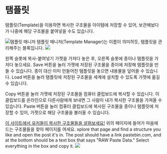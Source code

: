 # 탬플릿
탬플릿(Template)을 이용하면 복사한 구조물을 아이템에 저장할 수 있어, 보관해놨다가 나중에 해당 구조물을 붙여넣을 수도 있습니다.

![탬플릿 매니저](item:buildinggadgets:templatemanager)
탬플릿 매니저(Template Manager)는 이름이 의미하듯, 탬플릿을 관리해주는 블록입니다.
![](managergui.png)

왼쪽 슬롯에 복사-붙여넣기 가젯을 가져다 놓은 후, 오른쪽 슬롯에 종이나 탬플릿을 가저다 놓으세요.
Save 버튼을 눌러 가젯에 저장된 구조물을 종이에 저장해 탬플릿을 만들 수 있습니다. 종이 대신 이미 만들어진 탬플릿을 놓으면 내용물을 덮어쓸 수 있습니다.
Load 버튼을 눌러 탬플릿에 저장된 구조물을 세계에 설치할 수 있도록 가젯에 옮길 수 있습니다. 

Copy 버튼을 눌러 가젯에 저장된 구조물을 컴퓨터 클립보드에 복사할 수 있습니다. 이 클립보드를 온라인으로 다른사람에게 보내면 그 사람이 내가 복사한 구조물을 가져올 수 있습니다.
Paste 버튼을 눌러 컴퓨터 클립보드에 복사된 구조물을 종이나 탬플릿에 저장할 수 있어, 가젯으로 해당 구조물을 불러올 수 있습니다.

[이 사이트에서 유저들이 복사한 구조물들을 살펴보세요!](https://www.reddit.com/r/9x9/)
위의 페이지에 들어가 마음에 드는 구조물들을 찾아 페이지를 여세요. 
xplore that page and find a structure you like and open the post it's in. The post should have a link pastebin.com, and at the bottom should be a text box that says "RAW Paste Data." Select everything in the box and copy it.
![](pastebin.png)